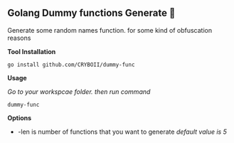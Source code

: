 ## Golang Dummy functions Generate 🔑

Generate some random names function. for some kind of  obfuscation reasons

**Tool Installation**

```
go install github.com/CRYBOII/dummy-func
```


**Usage**

*Go to your workspcae folder. then run command*


```
dummy-func  
```

**Options**

* -len  is number of functions that you want to generate *default value is 5*






